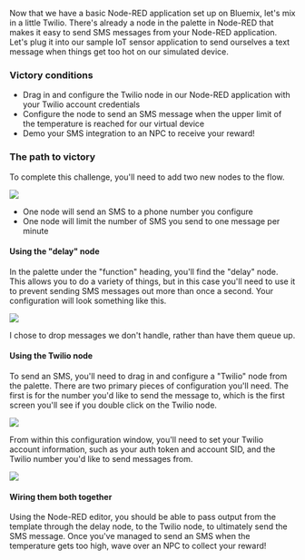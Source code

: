 Now that we have a basic Node-RED application set up on Bluemix, let's mix in a little Twilio. There's already a node in the palette in Node-RED that makes it easy to send SMS messages from your Node-RED application. Let's plug it into our sample IoT sensor application to send ourselves a text message when things get too hot on our simulated device.

### Victory conditions
* Drag in and configure the Twilio node in our Node-RED application with your Twilio account credentials
* Configure the node to send an SMS message when the upper limit of the temperature is reached for our virtual device
* Demo your SMS integration to an NPC to receive your reward!

### The path to victory

To complete this challenge, you'll need to add two new nodes to the flow.

<img src="https://s3.amazonaws.com/com.twilio.prod.twilio-docs/images/new_nodes.original.png"/>

* One node will send an SMS to a phone number you configure
* One node will limit the number of SMS you send to one message per minute

#### Using the "delay" node

In the palette under the "function" heading, you'll find the "delay" node. This allows you to do a variety of things, but in this case you'll need to use it to prevent sending SMS messages out more than once a second. Your configuration will look something like this.

<img src="https://s3.amazonaws.com/com.twilio.prod.twilio-docs/images/delay_config.original.png"/>

I chose to drop messages we don't handle, rather than have them queue up.

#### Using the Twilio node

To send an SMS, you'll need to drag in and configure a "Twilio" node from the palette. There are two primary pieces of configuration you'll need.  The first is for the number you'd like to send the message to, which is the first screen you'll see if you double click on the Twilio node.

<img src="https://s3.amazonaws.com/com.twilio.prod.twilio-docs/images/twilio_out_config.original.png"/>

From within this configuration window, you'll need to set your Twilio account information, such as your auth token and account SID, and the Twilio number you'd like to send messages from.

<img src="https://s3.amazonaws.com/com.twilio.prod.twilio-docs/images/twilio_account.original.png"/>

#### Wiring them both together

Using the Node-RED editor, you should be able to pass output from the template through the delay node, to the Twilio node, to ultimately send the SMS message.  Once you've managed to send an SMS when the temperature gets too high, wave over an NPC to collect your reward!
